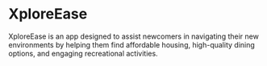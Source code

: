 # XploreEase
XploreEase is an app designed to assist newcomers in navigating their new environments by helping them find affordable housing, high-quality dining options, and engaging recreational activities.
